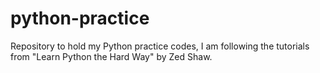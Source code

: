 python-practice
===============

Repository to hold my Python practice codes, I am following the tutorials from "Learn Python the Hard Way" by Zed Shaw.
